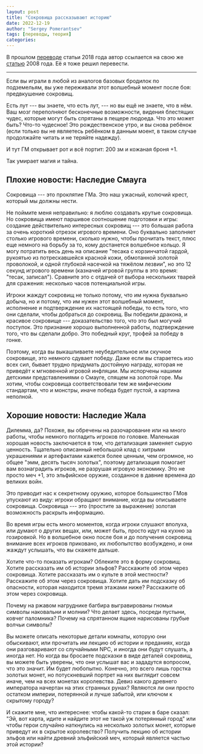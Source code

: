 ```yaml
---
layout: post
title: "Сокровища рассказывают историю"
date: 2022-12-19
author: "Sergey Pomerantsev"
tags: [переводы, теория]
categories:
---
```


В прошлом [переводе](/posts/Западные-Марши-Слои-истории/) статьи 2018 года автор ссылается на свою же [статью](http://arsludi.lamemage.com/index.php/949/west-marches-layers-of-history/) 2008 года. Её я тоже решил перевести.

---

Если вы играли в любой из аналогов базовых бродилок по подземельям, вы уже переживали этот волшебный момент после боя: предвкушение сокровищ.

Есть лут --- вы знаете, что есть лут, --- но вы ещё не знаете, что в нём. Ваш мозг переполняют бесконечные возможности, видения блестящих чудес, которые могут быть спрятаны в пещере людоеда. Что это может быть? Что-то чудесное! Это рождественское утро, и вы снова ребёнок (если только вы не являетесь ребёнком в данным моент, в таком случае продолжайте читать и не теряйте надежду).

И тут ГМ открывает рот и всё портит: 200 зм и кожаная броня +1.

Так умирает магия и тайна.


## Плохие новости: Наследие Смауга

Сокровища --- это проклятие ГМа. Это наш ужасный, колючий крест, который мы должны нести.

Не поймите меня неправильно: я люблю создавать крутые сокровища. Но сокровища имеют паршивое соотношение подготовки и игры: создание действительно интересных сокровищ --- это большая работа за очень короткий отрезок игрового времени. Оно буквально заполняет столько игрового времени, сколько нужно, чтобы прочитать текст, плюс еще немного на борьбу за то, кому достанется волшебное кольцо. Я могу потратить весь день на описание "тесака с корзинчатой гардой, рукоятью из потрескавшейся красной кожи, обмотанной золотой проволокой, и одной глубокой насечкой на тяжёлом лезвии", но это 12 секунд игрового времени (казначей игровой группы в это время: "тесак, записал"). Сравните это с отдачей от выбора нескольких тварей для сражения: несколько часов потенциальной игры.

Игроки жаждут сокровищ не только потому, что им нужна буквально добыча, но и потому, что им нужен этот волшебный момент, исполнение и подтверждение их настоящей победы, то есть того, что они сделали, чтобы добраться до сокровищ. Вы победили дракона, и красивое сокровище --- доказательство того, что это был могучий поступок. Это признание хорошо выполненной работы, подтверждение того, что вы сделали добро. Это победный круг, трофей за победу в гонке.

Поэтому, когда вы выкашливаете неубедительное или скучное сокровище, это немного сдувает победу. Даже если вы стараетесь изо всех сил, бывает трудно придумать достойную награду, которая не приведёт к мгновенной игровой инфляции. Мы испорчены нашими детскими представлениями о Смауге, спящем на золотой горе. Мы хотим, чтобы сокровища соответствовали тем же мифическим стандартам, что и монстры, иначе победа будет пустой, а картина неполной.


## Хорошие новости: Наследие Жала

Дилемма, да? Похоже, вы обречены на разочарование или на много работы, чтобы немного погладить игроков по головке. Маленькая хорошая новость заключается в том, что детализация заменяет сырую ценность. Тщательно описанный небольшой клад с хитрыми украшениями и артефактами кажется более ценным, чем огромное, но общее "эмм, десять тысяч золотых", поэтому детализация помогает вам вознаградить игроков, не разрушая игровую экономику. Это не просто меч +1, это эльфийское оружие, созданное в давние времена до великих войн.

Это приводит нас к секретному оружию, которое большинство ГМов упускают из виду: игроки обращают внимание, когда вы описываете сокровища. Сокровища --- это (простите за выражение) золотая возможность раскрыть информацию.

Во время игры есть много моментов, когда игроки слушают вполуха, или думают о других вещах, или, может быть, просто идут на кухню за гозировкой. Но в волшебное окно после боя и до получения сокровищ внимание всех игроков приковано, их любопытство возбуждено, и они жаждут услышать, что вы скажете дальше.

Хотите что-то показать игрокам? Облеките это в форму сокровищ. Хотите рассказать им об истории эльфов? Расскажите об этом через сокровища. Хотите рассказать им о культе в этой местности? Расскажите об этом через сокровища. Хотите дать им подсказку об опасности, которая находится тремя этажами ниже? Расскажите об этом через сокровища.

Почему на ржавом нагруднике багбира выгравированы гномьи символы наковальни и молнии? Что делает здесь, посреди пустыни, ковчег паломника? Почему на спрятанном ящике нарисованы грубые волчьи символы?

Вы можете описать некоторые детали комнаты, которую они обыскивают, или прочитать им лекцию об истории и преданиях, когда они разговаривают со случайными NPC, и иногда они будут слушать, а иногда нет. Но когда вы бросаете подсказки в виде деталей сокровищ, вы можете быть уверены, что они услышат вас и зададутся вопросом, что это значит. Им будет любопытно. Конечно, это всего лишь горстка золотых монет, но потускневший портрет на них выглядит совсем иначе, чем на всех монетах королевства. Девиз какого древнего императора начертан на этих странных рунах? Являются ли они просто остатком империи, потерянной и лучше забытой, или ключом к скрытому городу?

И скажите мне, что интереснее: чтобы какой-то старик в баре сказал: "Эй, вот карта, идите и найдите этот не такой уж потерянный город" или чтобы герои случайно наткнулись на несколько золотых монет, которые приведут их в скрытое королевство? Получить лекцию об истории эльфов или найти древний эльфийский меч, который является частью этой истории?
